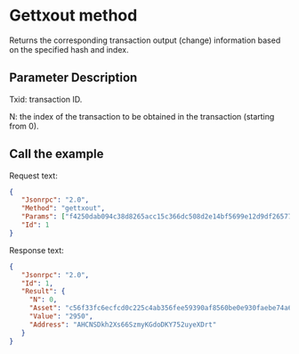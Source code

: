 # Gettxout method

Returns the corresponding transaction output (change) information based on the specified hash and index.

## Parameter Description

Txid: transaction ID.

N: the index of the transaction to be obtained in the transaction (starting from 0).

## Call the example

Request text:

```json
{
   "Jsonrpc": "2.0",
   "Method": "gettxout",
   "Params": ["f4250dab094c38d8265acc15c366dc508d2e14bf5699e12d9df26577ed74d657", 0],
   "Id": 1
}
```

Response text:

```json
{
   "Jsonrpc": "2.0",
   "Id": 1,
   "Result": {
     "N": 0,
     "Asset": "c56f33fc6ecfcd0c225c4ab356fee59390af8560be0e930faebe74a6daff7c9b",
     "Value": "2950",
     "Address": "AHCNSDkh2Xs66SzmyKGdoDKY752uyeXDrt"
   }
}
```